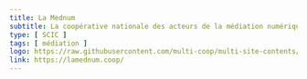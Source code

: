 ```yaml
---
title: La Mednum
subtitle: La coopérative nationale des acteurs de la médiation numérique 
type: [ SCIC ]
tags: [ médiation ]
logo: https://raw.githubusercontent.com/multi-coop/multi-site-contents/main/texts/network/images/logo-MEDNUM.svg
link: https://lamednum.coop/
---
```

